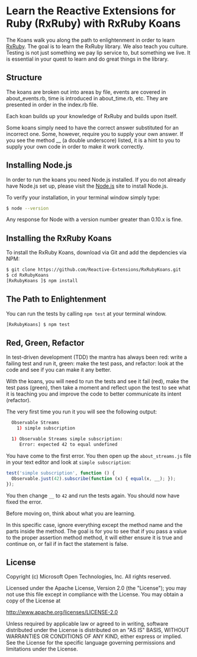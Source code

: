 
# Learn the Reactive Extensions for Ruby (RxRuby) with RxRuby Koans #

The Koans walk you along the path to enlightenment in order to learn [RxRuby](https://github.com/Reactive-Extensions/RxRuby). The goal is to learn the RxRuby library. We also teach you culture. Testing is not just something we pay lip service to, but something we live. It is essential in your quest to learn and do great things in the library.

## Structure ##

The koans are broken out into areas by file, events are covered in about_events.rb, time is introduced in about_time.rb, etc. They are presented in order in the index.rb file.

Each koan builds up your knowledge of RxRuby and builds upon itself.

Some koans simply need to have the correct answer substituted for an incorrect one. Some, however, require you to supply your own answer. If you see the method __ (a double underscore) listed, it is a hint to you to supply your own code in order to make it work correctly.

## Installing Node.js ##

In order to run the koans you need Node.js installed. If you do not already have Node.js set up, please visit the [Node.js](http://nodejs.org/) site to install Node.js.

To verify your installation, in your terminal window simply type:
```bash
$ node --version
```
Any response for Node with a version number greater than 0.10.x is fine.

## Installing the RxRuby Koans ##

To install the RxRuby Koans, download via Git and add the depdencies via NPM:
```bash
$ git clone https://github.com/Reactive-Extensions/RxRubyKoans.git
$ cd RxRubyKoans
[RxRubyKoans ]$ npm install
```

## The Path to Enlightenment ##

You can run the tests by calling `npm test` at your terminal window.
```bash
[RxRubyKoans] $ npm test
```

## Red, Green, Refactor ##

In test-driven development (TDD) the mantra has always been red: write a failing test and run it, green: make the test pass, and refactor: look at the code and see if you can make it any better.

With the koans, you will need to run the tests and see it fail (red), make the test pass (green), then take a moment and reflect upon the test to see what it is teaching you and improve the code to better communicate its intent (refactor).

The very first time you run it you will see the following output:
```bash
  Observable Streams
    1) simple subscription

  1) Observable Streams simple subscription:
     Error: expected 42 to equal undefined
```

You have come to the first error. You then open up the `about_streams.js` file in your text editor and look at `simple subscription`:

```js
test('simple subscription', function () {
  Observable.just(42).subscribe(function (x) { equal(x, __); });
});
```

You then change `__` to `42` and run the tests again. You should now have fixed the error.

Before moving on, think about what you are learning.

In this specific case, ignore everything except the method name  and the parts inside the method. The goal is for you to see that if you pass a value to the proper assertion method method, it will either ensure it is true and continue on, or fail if in fact the statement is false.

## License ##

Copyright (c) Microsoft Open Technologies, Inc.  All rights reserved.

Licensed under the Apache License, Version 2.0 (the "License"); you
may not use this file except in compliance with the License. You may
obtain a copy of the License at

http://www.apache.org/licenses/LICENSE-2.0

Unless required by applicable law or agreed to in writing, software
distributed under the License is distributed on an "AS IS" BASIS,
WITHOUT WARRANTIES OR CONDITIONS OF ANY KIND, either express or
implied. See the License for the specific language governing permissions
and limitations under the License.
